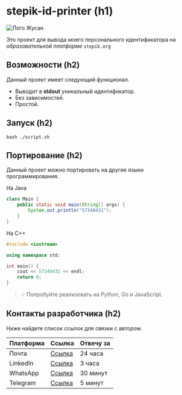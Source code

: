 # stepik-id-printer (h1) 

<image src="https://ucarecdn.com/02b8ff49-8f2b-4ce9-be84-7d4bdc6b9b67/" alt="Лого Жусан">

Это проект для вывода моего персонального идентификатора на *образовательной платформе* `stepik.org`

## Возможности (h2) 

Данный проект имеет следующий функционал.
* Выводит в **stdout** уникальный идентификатор.
* Без зависимостей.
* Простой.

## Запуск (h2)
```
bash ./script.sh
```

## Портирование (h2)

Данный проект можно портировать на другие языки программирования.

На Java

```Java 
class Main {
    public static void main(String[] args) {
        System.out.println("57340431");
    }
}
```

На С++

```C++
#include <iostream>

using namespace std;

int main() {
    cout << 57340431 << endl;
    return 0;
}
```

> 💡 Попробуйте реализовать на Python, Go и JavaScript.

## Контакты разработчика (h2)

Ниже найдете список ссылок для связки с автором.

| **Платформа** | **Ссылка** | **Отвечу за** |
|---------------|------------|---------------|
| Почта | [Ссылка](https://mail.google.com/ "EMail")  | 24 часа |
| LinkedIn | [Ссылка](https://ru.linkedin.com/ "LinkedIn")  | 3 часа |
| WhatsApp | [Ссылка](https://web.whatsapp.com/ "WhatsApp")  | 30 минут |
| Telegram | [Ссылка](https://web.telegram.org/ "Telegram")  | 5 минут |
